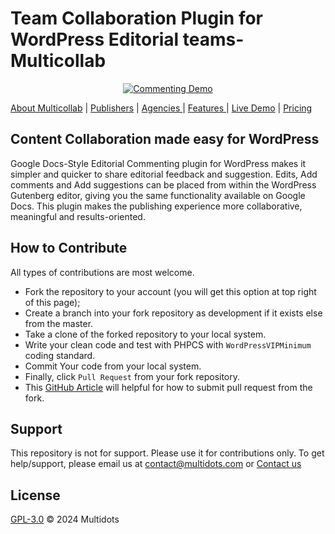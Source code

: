 # Team Collaboration Plugin for WordPress Editorial teams- Multicollab

<p align="center"><a href="https://www.multicollab.com/try-demo/" target="_blank"><img src="https://user-images.githubusercontent.com/82029773/196437606-feb8a469-0588-4d4e-8f43-f4b31098b0c7.jpg" alt="Commenting Demo"></a></p>

<a href="https://www.multicollab.com/" target="_blank">About Multicollab</a> | <a href="https://www.multicollab.com/publishers/" target="_blank">Publishers</a> | <a href="https://www.multicollab.com/agencies/" target="_blank"> Agencies </a> | <a href="https://www.multicollab.com/features/" target="_blank"> Features </a> |
<a href="https://www.multicollab.com/try-demo/" target="_blank">Live Demo</a> | <a href="https://www.multicollab.com/pricing/" target="_blank"> Pricing </a>

## Content Collaboration made easy for WordPress

Google Docs-Style Editorial Commenting plugin for WordPress makes it simpler and quicker to share editorial feedback and suggestion. Edits, Add comments and Add suggestions can be placed from within the WordPress Gutenberg editor, giving you the same functionality available on Google Docs. This plugin makes the publishing experience more collaborative, meaningful and results-oriented.

## How to Contribute

All types of contributions are most welcome.

- Fork the repository to your account (you will get this option at top right of this page);
- Create a branch into your fork repository as development if it exists else from the master.
- Take a clone of the forked repository to your local system.
- Write your clean code and test with PHPCS with `WordPressVIPMinimum` coding standard.
- Commit Your code from your local system.
- Finally, click `Pull Request` from your fork repository.
- This [GitHub Article](https://help.github.com/en/articles/creating-a-pull-request-from-a-fork) will helpful for how to submit pull request from the fork.

## Support

This repository is not for support. Please use it for contributions only. To get help/support, please email us at [contact@multidots.com](mailto:contact@multidots.com) or [Contact us](https://www.multicollab.com/contact/)

## License

[GPL-3.0](LICENSE) © 2024 Multidots
